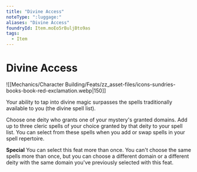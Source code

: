 ```yaml
---
title: "Divine Access"
noteType: ":luggage:"
aliases: "Divine Access"
foundryId: Item.moEo5rBuljBto9as
tags:
  - Item
---
```


# Divine Access
![[Mechanics/Character Building/Feats/zz_asset-files/icons-sundries-books-book-red-exclamation.webp|150]]

Your ability to tap into divine magic surpasses the spells traditionally available to you (the divine spell list).

Choose one deity who grants one of your mystery's granted domains. Add up to three cleric spells of your choice granted by that deity to your spell list. You can select from these spells when you add or swap spells in your spell repertoire.

**Special** You can select this feat more than once. You can't choose the same spells more than once, but you can choose a different domain or a different deity with the same domain you've previously selected with this feat.
